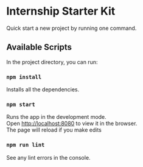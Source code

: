 # Internship Starter Kit

Quick start a new project by running one command.

## Available Scripts

In the project directory, you can run:

### `npm install`
Installs all the dependencies.
### `npm start`
Runs the app in the development mode.<br>
Open [http://localhost:8080](http://localhost:8080) to view it in the browser.<br>
The page will reload if you make edits

### `npm run lint`
See any lint errors in the console.
